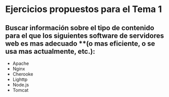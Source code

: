 Ejercicios propuestos para el Tema 1
====================================

## Buscar información sobre el tipo de contenido para el que los siguientes software de servidores web es mas adecuado **(o mas eficiente, o se usa mas actualmente, etc.):

* Apache
* Nginx
* Cherooke
* Lighttp
* Node.js
* Tomcat
